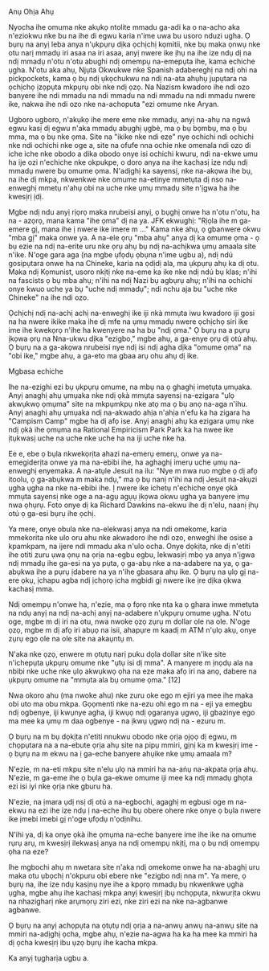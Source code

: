 Anụ Ohịa Ahụ 

Nyocha ihe omuma nke akụkọ ntolite mmadu ga-adi ka o na-acho aka n'eziokwu nke bu na ihe di egwu karia n'ime uwa bu usoro nduzi ugha. 
Ọ bụrụ na anyị leba anya n'ụkpụrụ dịka ọchịchị kọmitii, nke bụ maka ọnwụ nke otu narị mmadụ iri asaa na iri asaa, anyị nwere ike ịhụ na ihe ize ndụ dị na ndị mmadụ n'otu n'otu abughi ndị omempụ na-emepụta ihe, kama echiche ụgha. N'otu aka ahụ, Njụta Okwukwe nke Spanish adabereghị na ndị ohi na pickpockets, kama ọ bụ ndị ụkọchukwu na ndị na-ata ahụhụ jupụtara na ọchịchọ ịzọpụta mkpụrụ obi nke ndị ọzọ. Na Nazism kwadoro ihe ndi ozo banyere ihe ndi mmadu na ndi mmadu na ndi mmadu na ndi mmadu nwere ike, nakwa ihe ndi ozo nke na-achoputa "ezi omume nke Aryan. 

Ugboro ugboro, n'akụkọ ihe mere eme nke mmadụ, anyị na-ahụ na ngwá egwu kasị dị egwu n'aka mmadụ abụghị ụgbè, ma ọ bụ bọmbụ, ma ọ bụ mma, ma ọ bụ nke ọma. Site na "ikike nke ndi eze" nye ochichi ndi ochichi nke ndi ochichi nke oge a, site na ofufe nna ochie nke omenala ndi ozo di iche iche nke obodo a dika obodo onye isi ochichi kwuru, ndi na-ekwe umu ha ije ozi n'echiche nke okpukpe, o doro anya na ihe kachasị ize ndụ ndị mmadụ nwere bụ omume ọma. N'adịghị ka sayensị, nke na-akọwa ihe bụ, na ihe dị mkpa, nkwenkwe nke omume na-etinye mmetụta dị nso na-enweghị mmetụ n'ahụ obi na uche nke ụmụ mmadụ site n'ịgwa ha ihe kwesịrị ịdị. 

Mgbe ndị ndu anyị rịọrọ maka nrubeisi anyị, ọ bụghị onwe ha n'otu n'otu, ha na - azọrọ, mana kama "ihe ọma" dị na ya. JFK ekwughị: "Rịọla ihe m ga-emere gị, mana ihe ị nwere ike imere m ..." Kama nke ahụ, ọ gbanwere okwu "mba gị" maka onwe ya. A na-ele ọrụ "mba ahụ" anya dị ka omume ọma - ọ bụ ezie na ndị na-erite uru nke ọrụ ahụ bụ ndị na-achịkwa ụmụ amaala site n'ike. N'oge gara aga (na mgbe ụfọdụ ọbụna n'ime ugbu a), ndị ndú gosipụtara onwe ha na Chineke, karia na ọdịdị ala, ma ụkpụrụ ahụ ka dị otu. Maka ndị Kọmunist, usoro nkịtị nke na-eme ka ike nke ndị ndú bụ klas; n'ihi na fascists ọ bụ mba ahụ; n'ihi na ndị Nazi bụ agbụrụ ahụ; n'ihi na ochichi onye kwuo uche ya bụ "uche ndị mmadụ"; ndi nchu aja bu "uche nke Chineke" na ihe ndi ozo. 

Ọchịchị ndị na-achị achị na-enweghị ike iji nkà mmụta iwu kwadoro iji gosi na ha nwere ikike maka ihe dị mfe na ụmụ mmadụ nwere ọchịchọ siri ike ime ihe kwekọrọ n'ihe ha kwenyere na ha bụ "ndị ọma." Ọ bụrụ na a pụrụ ịkọwa ọrụ na Nna-ukwu dịka "ezigbo," mgbe ahụ, a ga-enye ọrụ dị otú ahụ. Ọ bụrụ na a ga-akọwa nrubeisi nye ndị isi ndị agha dịka "omume ọma" na "obi ike," mgbe ahụ, a ga-eto ma gbaa arụ ohu ahụ dị ike.

Mgbasa echiche

Ihe na-ezighi ezi bụ ụkpụrụ omume, na mbụ na ọ ghaghị imetụta ụmụaka. Anyị anaghị ahụ ụmụaka nke ndị ọkà mmụta sayensị na-ezigara "ụlọ akwụkwọ ọmụma" site na mkpụmkpụ nke atọ ma ọ bụ anọ na-aga n'ihu. Anyị anaghị ahụ ụmụaka ndị na-akwado ahịa n'ahịa n'efu ka ha zigara ha "Campism Camp" mgbe ha dị afọ ise. Anyị anaghị ahụ ka ezigara ụmụ nke ndị ọkà ihe ọmụma na Rational Empiricism Park Park ka ha nwee ike ịtụkwasị uche na uche nke uche ha na iji uche nke ha. 

Ee e, ebe ọ bụla nkwekọrịta ahazi na-emerụ emerụ, onwe ya na-emegiderịta onwe ya ma na-ebibi ihe, ha aghaghị imerụ uche ụmụ na-enweghị enyemaka. A na-atụle Jesuit na ilu: "Nye m nwa ruo mgbe ọ dị afọ itoolu, ọ ga-abụkwa m maka ndụ," ma ọ bụ nanị n'ihi na ndị Jesuit na-akụzi ụgha ụgha na nke na-ebibi ihe. Ị nwere ike ichetụ n'echiche onye ọkà mmụta sayensị nke oge a na-agụ agụụ ịkọwa okwu ụgha ya banyere ịmụ nwa ọhụrụ. Foto onye dị ka Richard Dawkins na-ekwu ihe dị n'elu, naanị ịhụ otú ọ ga-esi bụrụ ihe ọchị. 

Ya mere, onye obula nke na-elekwasị anya na ndi omekome, karia mmekorita nke ulo oru ahu nke akwadoro ihe ndi ozo, enweghi ihe osise a kpamkpam, na ijere ndi mmadu aka n'ulo ocha. Onye dọkịta, nke dị n'etiti ihe otiti zuru ụwa ọnụ na ọrịa na-egbu egbu, lekwasịrị mbọ ya anya n'ịgwa ndị mmadụ ihe ga-esi na ya pụta, ọ ga-abụ nke a na-adabere na ya, ọ ga-abụkwa ihe a pụrụ ịdabere na ya n'ihe gbasara ahụ ike. Ọ bụrụ na ụlọ gị na-ere ọkụ, ịchapu agba ndị ịchọrọ ịcha mgbidi gị nwere ike ịre dịka ọkwa kachasị mma. 

Ndị omempụ n'onwe ha, n'ezie, ma ọ fọrọ nke nta ka ọ ghara inwe mmetụta na ndụ anyị na ndị na-achị anyị na-adabere n'ụkpụrụ omume ụgha. N'otu oge, mgbe m dị iri na otu, nwa nwoke ọzọ zụrụ m dollar ole na ole. N'oge ọzọ, mgbe m dị afọ iri abụọ na isii, ahapụre m kaadị m ATM n'ụlọ akụ, onye zụrụ ego ole na ole site na akaụntụ m. 

N'aka nke ọzọ, enwere m ọtụtụ narị puku dọla dollar site n'ike site n'ichepụta ụkpụrụ omume nke "ụtụ isi dị mma". A manyere m ịnọdụ ala na nbibi nke uche nke ụlọ akwụkwọ ọha na eze maka afọ iri na anọ, dabere na ụkpụrụ omume na "mmụta ala bụ omume ọma." [12] 

Nwa okoro ahu (ma nwoke ahu) nke zuru oke ego m ejiri ya mee ihe maka obi uto ma obu mkpa. Gọọmenti nke na-ezu ohi ego m na - eji ya emegbu ndị ogbenye, iji kwụnye agha, iji kwụọ ndị ọgaranya ụgwọ, iji gbazinye ego ma mee ka ụmụ m daa ogbenye - na ịkwụ ụgwọ ndị na - ezuru m. 

Ọ bụrụ na m bụ dọkịta n'etiti nnukwu obodo nke ọrịa ọjọọ dị egwu, m chọpụtara na a na-ebute ọrịa ahụ site na pipụ mmiri, gịnị ka m kwesịrị ime - ọ bụrụ na m ekwu na ị ga-eche banyere ahụike nke ụmụ amaala m?

N'ezie, m na-eti mkpu site n'elu ụlọ na mmiri ha na-aṅụ na-akpata ọrịa ahụ. N'ezie, m ga-eme ihe ọ bụla ga-ekwe omume iji mee ka ndị mmadụ ghọta ezi isi iyi nke ọrịa nke gburu ha. 

N'ezie, na ịmara ụdị nsị dị otú a na-egbochi, agaghị m egbusi oge m na-ekwu na ezi ihe ize ndụ ị na-eche ihu bụ obere ohere nke onye ọ bụla nwere ike ịmebi imebi gị n'oge ụfọdụ n'ọdịnihu. 

N'ihi ya, dị ka onye ọkà ihe ọmụma na-eche banyere ime ihe ike na omume rụrụ arụ, m kwesịrị ilekwasị anya na ndị omempụ nkịtị, ma ọ bụ ndị omempụ ọha na eze? 

Ihe mgbochi ahụ m nwetara site n'aka ndị omekome onwe ha na-abaghị uru maka otu ụbọchị n'okpuru obi ebere nke "ezigbo ndị nna m". Ya mere, ọ bụrụ na, ihe ize ndụ kasịnụ nye ihe a kpọrọ mmadụ bụ nkwenkwe ụgha ụgha, mgbe ahụ ihe kachasị mkpa anyị kwesịrị ịbụ nchọpụta, nkwurịta okwu na nhazigharị nke arụmọrụ ziri ezi, nke ziri ezi na nke na-agbanwe agbanwe. 

Ọ bụrụ na anyị achọpụta na ọtụtụ ndị ọrịa a na-anwụ anwụ na-anwụ site na mmiri na-adịghị ọcha, mgbe ahụ, n'ezie na-agwa ha ka ha mee ka mmiri ha dị ọcha kwesịrị ibu ụzọ bụrụ ihe kacha mkpa. 

Ka anyị tụgharịa ugbu a. 

[^12]: Ma ọ bụ, kama: "agụmakwụkwọ a na-enye ọzụzụ bụ omume ọma" - ndị mụrụ m na-amanye ịkwụ ụgwọ ụtụ, ma a manyere m ịga.
